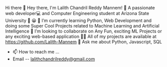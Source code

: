 Hi there 👋
Hey there, I'm Lalith Chandril Reddy Mannem! 👋
A passionate web developer💻 and Computer Engineering student at Arizona State University 🏫 😀
🌱 I’m currently learning Python, Web Development and doing some Super Cool Projects related to Machine Learning and Artificial Intelligence
👯 I’m looking to collaborate on Any Fun, exciting ML Projects or any exciting web-based application
👨‍💻 All of my projects are available at https://github.com/Lalith-Mannem
💬 Ask me about Python, Javascript, SQL

- 📫 How to reach me ...
- Email -- lalithchandrilreddy@gmail.com
